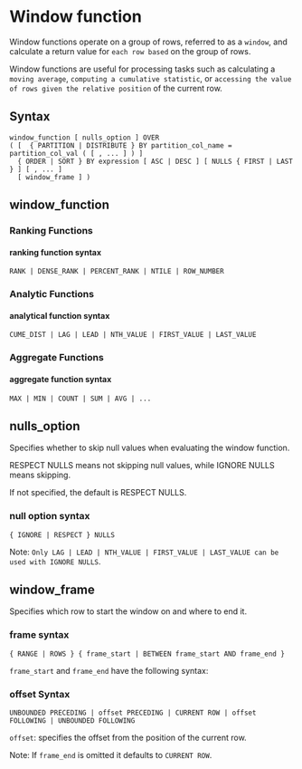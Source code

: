 # Window function

Window functions operate on a group of rows, referred to as a `window`, and calculate a return value for `each row based` on the group of rows.

Window functions are useful for processing tasks such as calculating a `moving average`, `computing a cumulative statistic`, or `accessing the value of rows given the relative position` of the current row.

## Syntax

    window_function [ nulls_option ] OVER
    ( [  { PARTITION | DISTRIBUTE } BY partition_col_name = partition_col_val ( [ , ... ] ) ]
      { ORDER | SORT } BY expression [ ASC | DESC ] [ NULLS { FIRST | LAST } ] [ , ... ]
      [ window_frame ] )

## window_function

### Ranking Functions

#### ranking function syntax

    RANK | DENSE_RANK | PERCENT_RANK | NTILE | ROW_NUMBER

### Analytic Functions

#### analytical function syntax

    CUME_DIST | LAG | LEAD | NTH_VALUE | FIRST_VALUE | LAST_VALUE

### Aggregate Functions

#### aggregate function syntax

    MAX | MIN | COUNT | SUM | AVG | ...

## nulls_option

Specifies whether to skip null values when evaluating the window function.

RESPECT NULLS means not skipping null values, while IGNORE NULLS means skipping.

If not specified, the default is RESPECT NULLS.

### null option syntax

    { IGNORE | RESPECT } NULLS

Note: `Only LAG | LEAD | NTH_VALUE | FIRST_VALUE | LAST_VALUE can be used with IGNORE NULLS`.

## window_frame

Specifies which row to start the window on and where to end it.

### frame syntax

    { RANGE | ROWS } { frame_start | BETWEEN frame_start AND frame_end }

`frame_start` and `frame_end` have the following syntax:

### offset Syntax

    UNBOUNDED PRECEDING | offset PRECEDING | CURRENT ROW | offset FOLLOWING | UNBOUNDED FOLLOWING

`offset`: specifies the offset from the position of the current row.

Note: If `frame_end` is omitted it defaults to `CURRENT ROW`.
